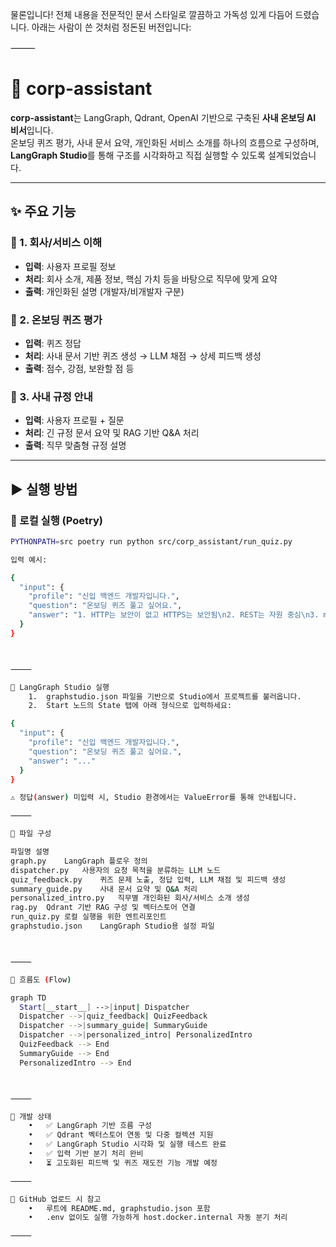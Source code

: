 물론입니다! 전체 내용을 전문적인 문서 스타일로 깔끔하고 가독성 있게 다듬어 드렸습니다. 아래는 사람이 쓴 것처럼 정돈된 버전입니다:

⸻



# 🧠 corp-assistant

**corp-assistant**는 LangGraph, Qdrant, OpenAI 기반으로 구축된 **사내 온보딩 AI 비서**입니다.  
온보딩 퀴즈 평가, 사내 문서 요약, 개인화된 서비스 소개를 하나의 흐름으로 구성하며,  
**LangGraph Studio**를 통해 구조를 시각화하고 직접 실행할 수 있도록 설계되었습니다.

---

## ✨ 주요 기능

### 🔹 1. 회사/서비스 이해
- **입력**: 사용자 프로필 정보
- **처리**: 회사 소개, 제품 정보, 핵심 가치 등을 바탕으로 직무에 맞게 요약
- **출력**: 개인화된 설명 (개발자/비개발자 구분)

### 🔹 2. 온보딩 퀴즈 평가
- **입력**: 퀴즈 정답
- **처리**: 사내 문서 기반 퀴즈 생성 → LLM 채점 → 상세 피드백 생성
- **출력**: 점수, 강점, 보완할 점 등

### 🔹 3. 사내 규정 안내
- **입력**: 사용자 프로필 + 질문
- **처리**: 긴 규정 문서 요약 및 RAG 기반 Q&A 처리
- **출력**: 직무 맞춤형 규정 설명

---

## ▶️ 실행 방법

### 🧪 로컬 실행 (Poetry)

```bash
PYTHONPATH=src poetry run python src/corp_assistant/run_quiz.py

입력 예시:

{
  "input": {
    "profile": "신입 백엔드 개발자입니다.",
    "question": "온보딩 퀴즈 풀고 싶어요.",
    "answer": "1. HTTP는 보안이 없고 HTTPS는 보안됨\n2. REST는 자원 중심\n3. merge는 병합, rebase는 기록 재작성"
  }
}



⸻

🧱 LangGraph Studio 실행
	1.	graphstudio.json 파일을 기반으로 Studio에서 프로젝트를 불러옵니다.
	2.	Start 노드의 State 탭에 아래 형식으로 입력하세요:

{
  "input": {
    "profile": "신입 백엔드 개발자입니다.",
    "question": "온보딩 퀴즈 풀고 싶어요.",
    "answer": "..."
  }
}

⚠️ 정답(answer) 미입력 시, Studio 환경에서는 ValueError를 통해 안내됩니다.

⸻

📁 파일 구성

파일명	설명
graph.py	LangGraph 플로우 정의
dispatcher.py	사용자의 요청 목적을 분류하는 LLM 노드
quiz_feedback.py	퀴즈 문제 노출, 정답 입력, LLM 채점 및 피드백 생성
summary_guide.py	사내 문서 요약 및 Q&A 처리
personalized_intro.py	직무별 개인화된 회사/서비스 소개 생성
rag.py	Qdrant 기반 RAG 구성 및 벡터스토어 연결
run_quiz.py	로컬 실행을 위한 엔트리포인트
graphstudio.json	LangGraph Studio용 설정 파일



⸻

🧭 흐름도 (Flow)

graph TD
  Start[__start__] -->|input| Dispatcher
  Dispatcher -->|quiz_feedback| QuizFeedback
  Dispatcher -->|summary_guide| SummaryGuide
  Dispatcher -->|personalized_intro| PersonalizedIntro
  QuizFeedback --> End
  SummaryGuide --> End
  PersonalizedIntro --> End



⸻

🚧 개발 상태
	•	✅ LangGraph 기반 흐름 구성
	•	✅ Qdrant 벡터스토어 연동 및 다중 컬렉션 지원
	•	✅ LangGraph Studio 시각화 및 실행 테스트 완료
	•	✅ 입력 기반 분기 처리 완비
	•	⏳ 고도화된 피드백 및 퀴즈 재도전 기능 개발 예정

⸻

📌 GitHub 업로드 시 참고
	•	루트에 README.md, graphstudio.json 포함
	•	.env 없이도 실행 가능하게 host.docker.internal 자동 분기 처리

⸻
